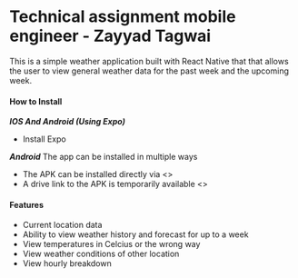 # Technical assignment mobile engineer - Zayyad Tagwai
This is a simple weather application built with React Native that that allows the user to view  general weather data for the past week and the upcoming week.



#### How to Install ####
***IOS And Android (Using Expo)***
- Install Expo

***Android***
The app can be installed in multiple ways
- The APK can be installed directly via <<EXPO LINK>>
- A drive link to the APK is temporarily available <<GOOGLE DRIVE LINK>>



#### Features ####
- Current location data
- Ability to view weather history and forecast for up to a week
- View temperatures in Celcius or the wrong way
- View weather conditions of other location
- View hourly breakdown

